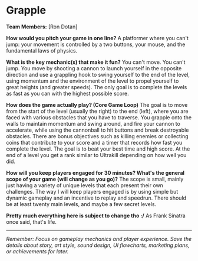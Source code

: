 # Grapple

**Team Members:** [Ron Dotan]

**How would you pitch your game in one line?**
A platformer where you can't jump: your movement is controlled by a two buttons, your mouse, and the fundamental laws of physics.

**What is the key mechanic(s) that make it fun?**
You can't move. You can't jump. You move by shooting a cannon to launch yourself in the opposite direction and use a grappling hook to swing yourself to the end of the level, using momentum and the environment of the level to propel yourself to great heights (and greater speeds). The only goal is to complete the levels as fast as you can with the highest possible score.

**How does the game actually play? (Core Game Loop)**
The goal is to move from the start of the level (usually the right) to the end (left), where you are faced with various obstacles that you have to traverse. You grapple onto the walls to maintain momentum and swing around, and fire your cannon to accelerate, while using the cannonball to hit buttons and break destroyable obstacles. There are bonus objectives such as killing enemies or collecting coins that contribute to your score and a timer that records how fast you complete the level. The goal is to beat your best time and high score. At the end of a level you get a rank similar to Ultrakill depending on how well you did.

**How will you keep players engaged for 30 minutes? What's the general scope of your game (will change as you go)?**
The scope is small, mainly just having a variety of unique levels that each present their own challenges. The way I will keep players engaged is by using simple but dynamic gameplay and an incentive to replay and speedrun. There should be at least twenty main levels, and maybe a few secret levels.

**Pretty much everything here is subject to change tho :/**
As Frank Sinatra once said, that's life. 

---
*Remember: Focus on gameplay mechanics and player experience. Save the details about story, art style, sound design, UI flowcharts, marketing plans, or achievements for later.*
